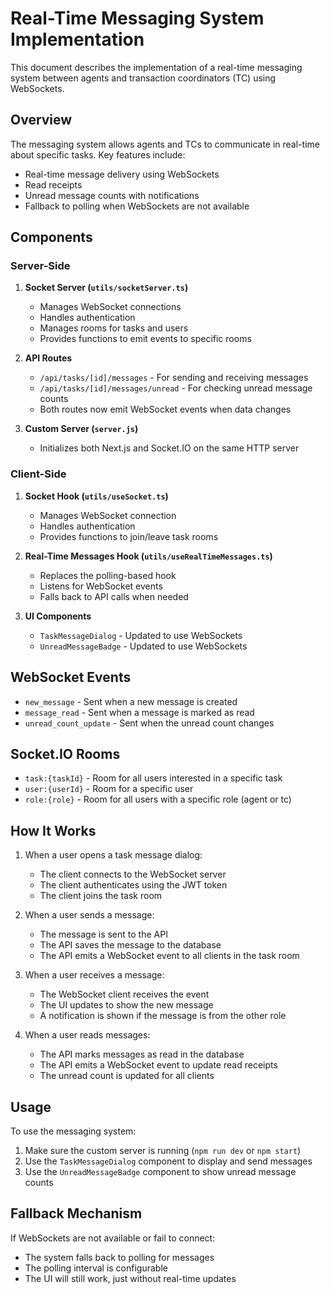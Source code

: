 # Real-Time Messaging System Implementation

This document describes the implementation of a real-time messaging system between agents and transaction coordinators (TC) using WebSockets.

## Overview

The messaging system allows agents and TCs to communicate in real-time about specific tasks. Key features include:

- Real-time message delivery using WebSockets
- Read receipts
- Unread message counts with notifications
- Fallback to polling when WebSockets are not available

## Components

### Server-Side

1. **Socket Server (`utils/socketServer.ts`)**
   - Manages WebSocket connections
   - Handles authentication
   - Manages rooms for tasks and users
   - Provides functions to emit events to specific rooms

2. **API Routes**
   - `/api/tasks/[id]/messages` - For sending and receiving messages
   - `/api/tasks/[id]/messages/unread` - For checking unread message counts
   - Both routes now emit WebSocket events when data changes

3. **Custom Server (`server.js`)**
   - Initializes both Next.js and Socket.IO on the same HTTP server

### Client-Side

1. **Socket Hook (`utils/useSocket.ts`)**
   - Manages WebSocket connection
   - Handles authentication
   - Provides functions to join/leave task rooms

2. **Real-Time Messages Hook (`utils/useRealTimeMessages.ts`)**
   - Replaces the polling-based hook
   - Listens for WebSocket events
   - Falls back to API calls when needed

3. **UI Components**
   - `TaskMessageDialog` - Updated to use WebSockets
   - `UnreadMessageBadge` - Updated to use WebSockets

## WebSocket Events

- `new_message` - Sent when a new message is created
- `message_read` - Sent when a message is marked as read
- `unread_count_update` - Sent when the unread count changes

## Socket.IO Rooms

- `task:{taskId}` - Room for all users interested in a specific task
- `user:{userId}` - Room for a specific user
- `role:{role}` - Room for all users with a specific role (agent or tc)

## How It Works

1. When a user opens a task message dialog:
   - The client connects to the WebSocket server
   - The client authenticates using the JWT token
   - The client joins the task room

2. When a user sends a message:
   - The message is sent to the API
   - The API saves the message to the database
   - The API emits a WebSocket event to all clients in the task room

3. When a user receives a message:
   - The WebSocket client receives the event
   - The UI updates to show the new message
   - A notification is shown if the message is from the other role

4. When a user reads messages:
   - The API marks messages as read in the database
   - The API emits a WebSocket event to update read receipts
   - The unread count is updated for all clients

## Usage

To use the messaging system:

1. Make sure the custom server is running (`npm run dev` or `npm start`)
2. Use the `TaskMessageDialog` component to display and send messages
3. Use the `UnreadMessageBadge` component to show unread message counts

## Fallback Mechanism

If WebSockets are not available or fail to connect:
- The system falls back to polling for messages
- The polling interval is configurable
- The UI will still work, just without real-time updates